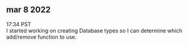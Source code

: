 ## mar 8 2022  
17:34 PST  
I started working on creating 
Database types so I can determine
which add/remove function to use.  

